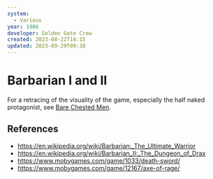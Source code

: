 ```yaml
---
system:
  - Various
year: 1986
developer: Golden Gate Crew
created: 2023-08-22T14:15
updated: 2023-09-29T09:38
---
```

# Barbarian I and II
For a retracing of the visuality of the game, especially the half naked protagonist, see [Bare Chested Men](notes/Bare%20Chested%20Men.md).

## References
- https://en.wikipedia.org/wiki/Barbarian:_The_Ultimate_Warrior
- https://en.wikipedia.org/wiki/Barbarian_II:_The_Dungeon_of_Drax
- https://www.mobygames.com/game/1033/death-sword/
- https://www.mobygames.com/game/12167/axe-of-rage/